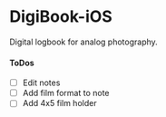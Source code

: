 # DigiBook-iOS
Digital logbook for analog photography.

#### ToDos
- [ ] Edit notes
- [ ] Add film format to note
- [ ] Add 4x5 film holder 
